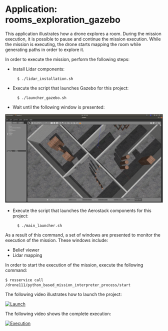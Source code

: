 # Application: rooms_exploration_gazebo

This application illustrates how a drone explores a room. During the mission execution, it is possible to pause and continue the mission execution. While the mission is executing, the drone starts mapping the room while generating paths in order to explore it.

In order to execute the mission, perform the following steps:

- Install Lidar components:

        $ ./lidar_installation.sh

- Execute the script that launches Gazebo for this project:

        $ ./launcher_gazebo.sh


- Wait until the following window is presented:

<img src="https://github.com/aerostack/rooms_exploration_gazebo/blob/master/doc/gazeborooms.png" width=600>

- Execute the script that launches the Aerostack components for this project:

        $ ./main_launcher.sh

As a result of this command, a set of windows are presented to monitor the execution of the mission. These windows include:
- Belief viewer
- Lidar mapping

In order to start the execution of the mission, execute the following command:

	$ rosservice call /drone111/python_based_mission_interpreter_process/start

The following video illustrates how to launch the project:

[ ![Launch](https://i.ibb.co/ynTHByL/launchrooms2.png)](https://youtu.be/IdEvMZlUEtU)

The following video shows the complete execution:

[ ![Execution](https://i.ibb.co/By0zwJx/exerooms.png)](https://youtu.be/Xy_SXFRmRs0)


